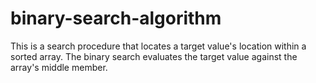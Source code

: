 # binary-search-algorithm
This is a search procedure that locates a target value's location within a sorted array. The binary search evaluates the target value against the array's middle member.
